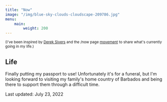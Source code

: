 ```yaml
---
title: "Now"
image: "/img/blue-sky-clouds-cloudscape-209786.jpg"
menu:
    main:
        weight: 200
---
```


<small>(I've been inspired by [Derek Sivers](https://sivers.org/nowff) and the /now page [movement](https://nownownow.com) to share what's currently going in my life.)</small>

## Life

Finally putting my passport to use! Unfortunately it's for a funeral, but I'm looking forward to visiting my family's home country of Barbados and being there to support them through a difficult time. 
 
Last updated: July 23, 2022
